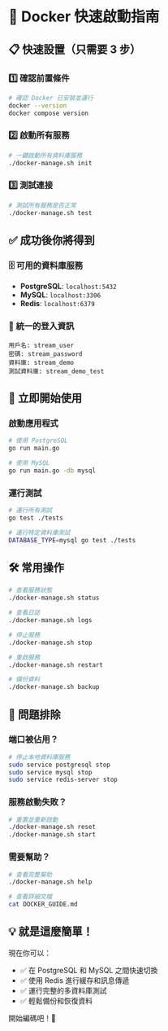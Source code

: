 # 🚀 Docker 快速啟動指南

## 📋 快速設置（只需要 3 步）

### 1️⃣ 確認前置條件
```bash
# 確認 Docker 已安裝並運行
docker --version
docker compose version
```

### 2️⃣ 啟動所有服務
```bash
# 一鍵啟動所有資料庫服務
./docker-manage.sh init
```

### 3️⃣ 測試連接
```bash
# 測試所有服務是否正常
./docker-manage.sh test
```

## ✅ 成功後你將得到

### 🗄️ 可用的資料庫服務
- **PostgreSQL**: `localhost:5432`
- **MySQL**: `localhost:3306`  
- **Redis**: `localhost:6379`

### 🔑 統一的登入資訊
```
用戶名: stream_user
密碼: stream_password
資料庫: stream_demo
測試資料庫: stream_demo_test
```

## 🎯 立即開始使用

### 啟動應用程式
```bash
# 使用 PostgreSQL
go run main.go

# 使用 MySQL
go run main.go -db mysql
```

### 運行測試
```bash
# 運行所有測試
go test ./tests

# 運行特定資料庫測試  
DATABASE_TYPE=mysql go test ./tests
```

## 🛠️ 常用操作

```bash
# 查看服務狀態
./docker-manage.sh status

# 查看日誌
./docker-manage.sh logs

# 停止服務
./docker-manage.sh stop

# 重啟服務
./docker-manage.sh restart

# 備份資料
./docker-manage.sh backup
```

## 🚨 問題排除

### 端口被佔用？
```bash
# 停止本地資料庫服務
sudo service postgresql stop
sudo service mysql stop  
sudo service redis-server stop
```

### 服務啟動失敗？
```bash
# 重置並重新啟動
./docker-manage.sh reset
./docker-manage.sh start
```

### 需要幫助？
```bash
# 查看完整幫助
./docker-manage.sh help

# 查看詳細文檔
cat DOCKER_GUIDE.md
```

## 💡 就是這麼簡單！

現在你可以：
- ✅ 在 PostgreSQL 和 MySQL 之間快速切換
- ✅ 使用 Redis 進行緩存和訊息傳遞
- ✅ 運行完整的多資料庫測試
- ✅ 輕鬆備份和恢復資料

開始編碼吧！🎉 